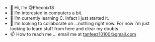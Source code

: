 - 👋 Hi, I’m @Pheonix18
- 👀 I’m interested in computers a bit.
- 🌱 I’m currently learning C. Infact i just started it. 
- 💞️ I’m looking to collaborate on ...nothing right now. For now i'm just looking to learn stuff from here and clear my doubts.
- 📫 How to reach me ... email me at tanfeez10100@gmail.com

<!---
Pheonix18/Pheonix18 is a ✨ special ✨ repository because its `README.md` (this file) appears on your GitHub profile.
You can click the Preview link to take a look at your changes.
--->
